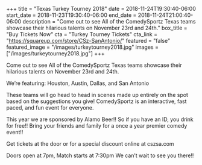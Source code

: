 +++
title = "Texas Turkey Tourney 2018"
date = 2018-11-24T19:30:40-06:00
start_date = 2018-11-23T19:30:40-06:00
end_date = 2018-11-24T21:00:40-06:00
description = "Come out to see All of the ComedySportz Texas teams showcase their hilarious talents on November 23rd and 24th."
box_title = "Buy Tickets Now"
cta = "Turkey Tourney Tickets"
cta_link = "https://squareup.com/store/CSz-SanAntonio/"
featured = "false"
featured_image = "/images/turkeytourney2018.jpg"
images = ["/images/turkeytourney2018.jpg"]
+++



Come out to see All of the ComedySportz Texas teams showcase their hilarious talents on November 23rd and 24th.

We’re featuring:
Houston, Austin, Dallas, and San Antonio

These teams will go head to head in scenes made up entirely on the spot based on the suggestions you give!
ComedySportz is an interactive, fast paced, and fun event for everyone.

This year we are sponsored by Alamo Beer!! So if you have an ID, you drink for free!! Bring your friends and family for a once a year premier comedy event!!

Get tickets at the door or for a special discount online at cszsa.com

Doors open at 7pm, Match starts at 7:30pm
We can’t wait to see you there!!
